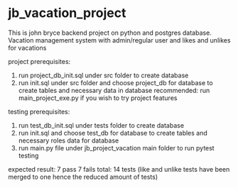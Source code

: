 # jb_vacation_project
This is john bryce backend project on python and postgres database. Vacation management system with admin/regular user and likes and unlikes for vacations

project prerequisites:
1) run project_db_init.sql under src folder to create database
2) run init.sql under src folder and choose project_db for database to create tables and necessary data in database
recommended: run main_project_exe.py if you wish to try project features

testing prerequisites:
1) run test_db_init.sql under tests folder to create database
2) run init.sql and choose test_db for database to create tables and necessary roles data for database
3) run main.py file under jb_project_vacation main folder to run pytest testing


expected result:
7 pass
7 fails
total: 14 tests
(like and unlike tests have been merged to one hence the reduced amount of tests)